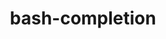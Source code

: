 ---
title: "bash-completion"
layout: cache
categories: [package, develop]
meta: {"compilers": ["gcc@11.4.0"], "num_specs": 13, "num_specs_by_stack": {"root": 13}, "oss": ["ubuntu22.04"], "platforms": ["linux"], "stacks": ["root"], "targets": ["x86_64_v3"], "versions": ["2.12.0"]}
spec_details: [{"compiler": "gcc@11.4.0", "hash": "5rmuict3gcaxfh5nkybn5dyrj2tdpjom", "os": "ubuntu22.04", "platform": "linux", "size": "-", "stacks": ["root"], "target": "x86_64_v3", "variants": ["build_system=autotools"], "versions": ["2.12.0"]}, {"compiler": "gcc@11.4.0", "hash": "65din5ascjkcfpyvy4vgtmdzpqosyxhh", "os": "ubuntu22.04", "platform": "linux", "size": "-", "stacks": ["root"], "target": "x86_64_v3", "variants": ["build_system=autotools"], "versions": ["2.12.0"]}, {"compiler": "gcc@11.4.0", "hash": "6kxcem3mee6d3f7norajegaxk4cfmb73", "os": "ubuntu22.04", "platform": "linux", "size": "-", "stacks": ["root"], "target": "x86_64_v3", "variants": ["build_system=autotools"], "versions": ["2.12.0"]}, {"compiler": "gcc@11.4.0", "hash": "g4hdfmdiur4d4xddmiv2gvo2chquzxan", "os": "ubuntu22.04", "platform": "linux", "size": "-", "stacks": ["root"], "target": "x86_64_v3", "variants": ["build_system=autotools"], "versions": ["2.12.0"]}, {"compiler": "gcc@11.4.0", "hash": "gxfhy37wgysoivbpeyuu3slm2d4f5myh", "os": "ubuntu22.04", "platform": "linux", "size": "-", "stacks": ["root"], "target": "x86_64_v3", "variants": ["build_system=autotools"], "versions": ["2.12.0"]}, {"compiler": "gcc@11.4.0", "hash": "k3hmmrxstqw3gzadsqlzsyl52wmo42r4", "os": "ubuntu22.04", "platform": "linux", "size": "-", "stacks": ["root"], "target": "x86_64_v3", "variants": ["build_system=autotools"], "versions": ["2.12.0"]}, {"compiler": "gcc@11.4.0", "hash": "lczfekqvyk5bz3kmgdoggplotskshphh", "os": "ubuntu22.04", "platform": "linux", "size": "-", "stacks": ["root"], "target": "x86_64_v3", "variants": ["build_system=autotools"], "versions": ["2.12.0"]}, {"compiler": "gcc@11.4.0", "hash": "oyf4sabyqizxbvye7b6457fdm5pl3d4y", "os": "ubuntu22.04", "platform": "linux", "size": "-", "stacks": ["root"], "target": "x86_64_v3", "variants": ["build_system=autotools"], "versions": ["2.12.0"]}, {"compiler": "gcc@11.4.0", "hash": "vwwu3fimyxtumekkh4caei6cvtvrwq5g", "os": "ubuntu22.04", "platform": "linux", "size": "-", "stacks": ["root"], "target": "x86_64_v3", "variants": ["build_system=autotools"], "versions": ["2.12.0"]}, {"compiler": "gcc@11.4.0", "hash": "xjevzz5ozsgr6r4harr4ogbznsz6hg2y", "os": "ubuntu22.04", "platform": "linux", "size": "-", "stacks": ["root"], "target": "x86_64_v3", "variants": ["build_system=autotools"], "versions": ["2.12.0"]}, {"compiler": "gcc@11.4.0", "hash": "xkmg4agkrxyxmafhhzzog4jnvv5rxbfn", "os": "ubuntu22.04", "platform": "linux", "size": "-", "stacks": ["root"], "target": "x86_64_v3", "variants": ["build_system=autotools"], "versions": ["2.12.0"]}, {"compiler": "gcc@11.4.0", "hash": "yrqig32rgwet2eeataujs7tcdq7cqrpf", "os": "ubuntu22.04", "platform": "linux", "size": "-", "stacks": ["root"], "target": "x86_64_v3", "variants": ["build_system=autotools"], "versions": ["2.12.0"]}, {"compiler": "gcc@11.4.0", "hash": "zfmwvmgwykazo64gf5dlpr6aurkwvsrc", "os": "ubuntu22.04", "platform": "linux", "size": "-", "stacks": ["root"], "target": "x86_64_v3", "variants": ["build_system=autotools"], "versions": ["2.12.0"]}]
---